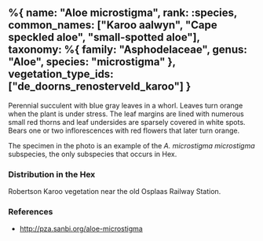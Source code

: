 %{
    name: "Aloe microstigma",
    rank: :species,
    common_names: ["Karoo aalwyn", "Cape speckled aloe", "small-spotted aloe"],
    taxonomy: %{
        family: "Asphodelaceae",
        genus: "Aloe",
        species: "microstigma"
    },
    vegetation_type_ids: ["de_doorns_renosterveld_karoo"]
}
---

Perennial succulent with blue gray leaves in a whorl. Leaves turn orange when the plant is under stress. The leaf margins are lined with numerous small red thorns and leaf undersides are sparsely covered in white spots. Bears one or two inflorescences with red flowers that later turn orange.

<!-- read more -->

The specimen in the photo is an example of the *A. microstigma microstigma* subspecies, the only subspecies that occurs in Hex.

### Distribution in the Hex

Robertson Karoo vegetation near the old Osplaas Railway Station.

### References

* http://pza.sanbi.org/aloe-microstigma
